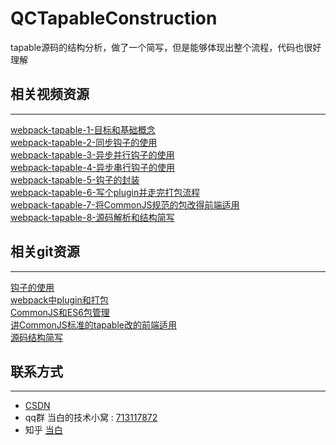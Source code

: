 # QCTapableConstruction
tapable源码的结构分析，做了一个简写，但是能够体现出整个流程，代码也很好理解
## 相关视频资源
___
[webpack-tapable-1-目标和基础概念](https://www.bilibili.com/video/BV1Ga4y1W7pp/)  
[webpack-tapable-2-同步钩子的使用](https://www.bilibili.com/video/BV1dK4y1j7t8/)  
[webpack-tapable-3-异步并行钩子的使用](https://www.bilibili.com/video/BV18A411x7wF/)  
[webpack-tapable-4-异步串行钩子的使用](https://www.bilibili.com/video/BV1Cy4y1q7VP/)  
[webpack-tapable-5-钩子的封装](https://www.bilibili.com/video/BV18y4y1q7fv/)  
[webpack-tapable-6-写个plugin并走完打包流程](https://www.bilibili.com/video/BV12y4y1S7j6/)  
[webpack-tapable-7-将CommonJS规范的包改得前端适用](https://www.bilibili.com/video/BV1Hi4y157vb/)  
[webpack-tapable-8-源码解析和结构简写](https://www.bilibili.com/video/BV1zK4y1L7jG/)

## 相关git资源
___
[钩子的使用](https://github.com/canwhite/QCTapableUse)  
[webpack中plugin和打包](https://github.com/canwhite/QCWebpackPlugin)  
[CommonJS和ES6包管理](https://github.com/canwhite/QCCommonJSAndES6)  
[讲CommonJS标准的tapable改的前端适用](https://github.com/canwhite/QCTapableWithFront)  
[源码结构简写](https://github.com/canwhite/QCTapableConstruction)


## 联系方式
___
* [CSDN](https://blog.csdn.net/dangbai01_/category_7213370.html)  
* qq群 当白的技术小窝 : [713117872](https://qm.qq.com/cgi-bin/qm/qr?k=PM_tC8h_Vtk3TCibgOk1JCAOVvjBPkeY&jump_from=webapi)  
* 知乎 [当白](https://www.zhihu.com/people/dang-bai-82)

  
